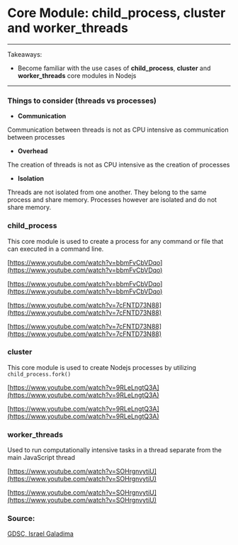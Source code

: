 # Core Module: child_process, cluster and worker_threads

---

Takeaways:

- Become familiar with the use cases of **child_process**, **cluster** and **worker_threads** core modules in Nodejs

---

### Things to consider (threads vs processes)

- **Communication**

Communication between threads is not as CPU intensive as communication between processes

- **Overhead**

The creation of threads is not as CPU intensive as the creation of processes 

- **Isolation**

Threads are not isolated from one another. They belong to the same process and share memory. Processes however are isolated and do not share memory.

### child_process

This core module is used to create a process for any command or file that can executed in a command line.

[https://www.youtube.com/watch?v=bbmFvCbVDqo](https://www.youtube.com/watch?v=bbmFvCbVDqo)

[https://www.youtube.com/watch?v=bbmFvCbVDqo](https://www.youtube.com/watch?v=bbmFvCbVDqo)

[https://www.youtube.com/watch?v=7cFNTD73N88](https://www.youtube.com/watch?v=7cFNTD73N88)

[https://www.youtube.com/watch?v=7cFNTD73N88](https://www.youtube.com/watch?v=7cFNTD73N88)

### cluster

This core module is used to create Nodejs processes by utilizing `child_process.fork()`

[https://www.youtube.com/watch?v=9RLeLngtQ3A](https://www.youtube.com/watch?v=9RLeLngtQ3A)

[https://www.youtube.com/watch?v=9RLeLngtQ3A](https://www.youtube.com/watch?v=9RLeLngtQ3A)

### worker_threads

Used to run computationally intensive tasks in a thread separate from the main JavaScript thread

[https://www.youtube.com/watch?v=SOHrgnvytiU](https://www.youtube.com/watch?v=SOHrgnvytiU)

[https://www.youtube.com/watch?v=SOHrgnvytiU](https://www.youtube.com/watch?v=SOHrgnvytiU)

### Source:

[GDSC, Israel Galadima](https://israelgaladima.notion.site/Day-2-JavaScript-Refresher-96ecdd77ddb3462ba90ea6f7c83af90b)